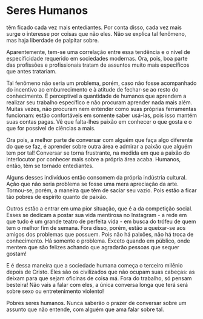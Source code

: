 <!-- Seres Humanos :: 2023-02-15 22:40:59 -->

# Seres Humanos

têm ficado cada vez mais entediantes. Por conta disso, cada vez mais surge o
interesse por coisas que não eles. Não se explica tal fenômeno, mas haja
liberdade de palpitar sobre.

Aparentemente, tem-se uma correlação entre essa tendência e o nível de
especificidade requerido em sociedades modernas. Ora, pois, boa parte das
profissões e profissionais tratam de assuntos muito mais específicos que antes
tratariam.

Tal fenômeno não seria um problema, porém, caso não fosse acompanhado do
incentivo ao emburrecimento e à atitude de fechar-se ao resto do conhecimento.
É perceptível a quantidade de humanos que aprendem a realizar seu trabalho
específico e não procuram aprender nada mais além. Muitas vezes, não procuram
nem entender como suas próprias ferramentas funcionam: estão confortáveis em
somente saber usá-las, pois isso mantém suas contas pagas. Vê que falta-lhes
paixão em conhecer o que gosta e o que for possível de ciências a mais.

Ora pois, a melhor parte de conversar com alguém que faça algo diferente do que
se faz, é aprender sobre outra área e admirar a paixão que alguém tem por tal!
Conversar se torna frustrante, na medida em que a paixão do interlocutor por
conhecer mais sobre a própria área acaba. Humanos, então, têm se tornado
entediantes.

Alguns desses indivíduos então consomem da própria indústria cultural. Ação que
não seria problema se fosse uma mera apreciação da arte. Tornou-se, porém, a
maneira que têm de saciar seu vazio. Pois estão a ficar tão pobres de espírito
quanto de paixão.

Outros estão a entrar em uma pior situação, que é a da competição social. Esses
se dedicam a postar sua vida mentirosa no Instagram - a rede em que tudo é um
grande teatro de perfeita vida - em busca do trófeu de quem tem o melhor fim de
semana. Fora disso, porém, estão a queixar-se aos amigos dos problemas que
possuem. Pois não há paixões, não há troca de conhecimento. Há somente o
problema. Exceto quando em público, onde mentem que são felizes achando que
agradarão pessoas que sequer gostam!

E é dessa maneira que a sociedade humana começa o terceiro milênio depois de
Cristo. Eles são os civilizados que não ocupam suas cabeças: as deixam para que
sejam oficinas de coisa má. Fora do trabalho, só pensam besteira! Não vais a
falar com eles, a única conversa longa que terá será sobre sexo ou
entretenimento violento!

Pobres seres humanos. Nunca saberão o prazer de conversar sobre um assunto que
não entende, com alguém que ama falar sobre tal.
